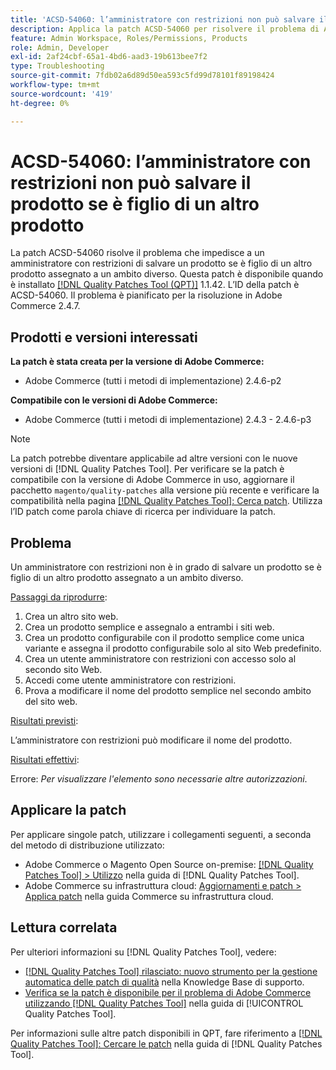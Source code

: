 ```yaml
---
title: 'ACSD-54060: l’amministratore con restrizioni non può salvare il prodotto se è figlio di un altro prodotto'
description: Applica la patch ACSD-54060 per risolvere il problema di Adobe Commerce, a causa del quale un amministratore con restrizioni non è in grado di salvare un prodotto se è figlio di un altro prodotto assegnato a un ambito diverso.
feature: Admin Workspace, Roles/Permissions, Products
role: Admin, Developer
exl-id: 2af24cbf-65a1-4bd6-aad3-19b613bee7f2
type: Troubleshooting
source-git-commit: 7fdb02a6d89d50ea593c5fd99d78101f89198424
workflow-type: tm+mt
source-wordcount: '419'
ht-degree: 0%

---
```


# ACSD-54060: l’amministratore con restrizioni non può salvare il prodotto se è figlio di un altro prodotto

La patch ACSD-54060 risolve il problema che impedisce a un amministratore con restrizioni di salvare un prodotto se è figlio di un altro prodotto assegnato a un ambito diverso. Questa patch è disponibile quando è installato [[!DNL Quality Patches Tool (QPT)]](https://experienceleague.adobe.com/en/docs/commerce-operations/tools/quality-patches-tool/quality-patches-tool-to-self-serve-quality-patches) 1.1.42. L’ID della patch è ACSD-54060. Il problema è pianificato per la risoluzione in Adobe Commerce 2.4.7.

## Prodotti e versioni interessati

**La patch è stata creata per la versione di Adobe Commerce:**

* Adobe Commerce (tutti i metodi di implementazione) 2.4.6-p2

**Compatibile con le versioni di Adobe Commerce:**

* Adobe Commerce (tutti i metodi di implementazione) 2.4.3 - 2.4.6-p3

>[!NOTE]
>
>La patch potrebbe diventare applicabile ad altre versioni con le nuove versioni di [!DNL Quality Patches Tool]. Per verificare se la patch è compatibile con la versione di Adobe Commerce in uso, aggiornare il pacchetto `magento/quality-patches` alla versione più recente e verificare la compatibilità nella pagina [[!DNL Quality Patches Tool]: Cerca patch](https://experienceleague.adobe.com/tools/commerce-quality-patches/index.html). Utilizza l’ID patch come parola chiave di ricerca per individuare la patch.

## Problema

Un amministratore con restrizioni non è in grado di salvare un prodotto se è figlio di un altro prodotto assegnato a un ambito diverso.

<u>Passaggi da riprodurre</u>:

1. Crea un altro sito web.
1. Crea un prodotto semplice e assegnalo a entrambi i siti web.
1. Crea un prodotto configurabile con il prodotto semplice come unica variante e assegna il prodotto configurabile solo al sito Web predefinito.
1. Crea un utente amministratore con restrizioni con accesso solo al secondo sito Web.
1. Accedi come utente amministratore con restrizioni.
1. Prova a modificare il nome del prodotto semplice nel secondo ambito del sito web.

<u>Risultati previsti</u>:

L’amministratore con restrizioni può modificare il nome del prodotto.

<u>Risultati effettivi</u>:

Errore: *Per visualizzare l&#39;elemento sono necessarie altre autorizzazioni*.

## Applicare la patch

Per applicare singole patch, utilizzare i collegamenti seguenti, a seconda del metodo di distribuzione utilizzato:

* Adobe Commerce o Magento Open Source on-premise: [[!DNL Quality Patches Tool] > Utilizzo](/help/tools/quality-patches-tool/usage.md) nella guida di [!DNL Quality Patches Tool].
* Adobe Commerce su infrastruttura cloud: [Aggiornamenti e patch > Applica patch](https://experienceleague.adobe.com/docs/commerce-cloud-service/user-guide/develop/upgrade/apply-patches.html) nella guida Commerce su infrastruttura cloud.

## Lettura correlata

Per ulteriori informazioni su [!DNL Quality Patches Tool], vedere:

* [[!DNL Quality Patches Tool] rilasciato: nuovo strumento per la gestione automatica delle patch di qualità](https://experienceleague.adobe.com/en/docs/commerce-operations/tools/quality-patches-tool/quality-patches-tool-to-self-serve-quality-patches) nella Knowledge Base di supporto.
* [Verifica se la patch è disponibile per il problema di Adobe Commerce utilizzando  [!DNL Quality Patches Tool]](/help/tools/quality-patches-tool/patches-available-in-qpt/check-patch-for-magento-issue-with-magento-quality-patches.md) nella guida di [!UICONTROL Quality Patches Tool].


Per informazioni sulle altre patch disponibili in QPT, fare riferimento a [[!DNL Quality Patches Tool]: Cercare le patch](https://experienceleague.adobe.com/tools/commerce-quality-patches/index.html) nella guida di [!DNL Quality Patches Tool].
